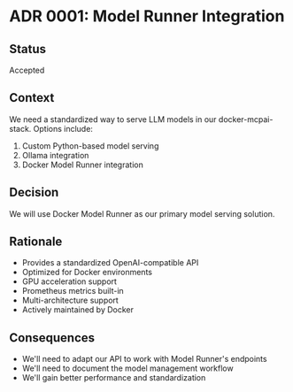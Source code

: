 # ADR 0001: Model Runner Integration

## Status

Accepted

## Context

We need a standardized way to serve LLM models in our docker-mcpai-stack. Options include:

1. Custom Python-based model serving
2. Ollama integration
3. Docker Model Runner integration

## Decision

We will use Docker Model Runner as our primary model serving solution.

## Rationale

- Provides a standardized OpenAI-compatible API
- Optimized for Docker environments
- GPU acceleration support
- Prometheus metrics built-in
- Multi-architecture support
- Actively maintained by Docker

## Consequences

- We'll need to adapt our API to work with Model Runner's endpoints
- We'll need to document the model management workflow
- We'll gain better performance and standardization
